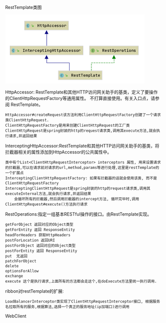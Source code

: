 RestTemplate类图

![RestTemplate类图](img/951656554520_.pic.jpg)

HttpAccessor: RestTemplate和其他HTTP访问网关助手的基类，定义了要操作的ClientHttpRequestFactory等通用属性。 不打算直接使用。有关入口点，请参阅 RestTemplate。
    
    HttpAccessor#createRequest该方法利用ClientHttpRequestFactory创建了一个请求类ClientHttpRequest.
    ClientHttpRequestFactory是用来创建ClientHttpRequest的工厂类
    ClientHttpRequest是spring封装的http的request请求类,调用其execute方法,就会执行请求,并返回结果
    
InterceptingHttpAccessor:RestTemplate和其他HTTP访问网关助手的基类，将拦截器相关的属性添加到HttpAccessor的公共属性中。
    
    类中有个List<ClientHttpRequestInterceptor> interceptors 属性, 用来设置请求的拦截器,可以在请求前对请求的url,method,params等进行处理,这里是restTemplate的一个扩展点
    InterceptingClientHttpRequestFactory: 如果有拦截器的话就会使用该类, 而不是ClientHttpRequestFactory
    InterceptingClientHttpRequest是spring封装的http的request请求类,调用其executeInternal方法,就会执行请求,并返回结果
        会循环所有的拦截器,然后调用拦截器的intercept方法, 循环完毕时,调用ClientHttpRequest#execute()方法执行请求
    
RestOperations:指定一组基本RESTful操作的接口。由RestTemplate实现。

    getForObject 返回对应的Object类型
    getForEntity 返回 ResponseEntity
    headForHeaders 获取HttpHeaders
    postForLocation 返回URI
    postForObject 返回对应的Object类型
    postForEntity 返回 ResponseEntity
    put  无返回
    patchForObject
    delete
    optionsForAllow
    exchange
    execute 这个是执行请求,上面所有的方法都会走这个,在doExecute方法里统一执行调用.
    

ribbon对restTemplate的扩展:

    LoadBalancerInterceptor类实现了ClientHttpRequestInterceptor接口, 根据服务名拉取所有的服务,根据算法,选择一个真正的服务地址(ip加端口)进行调用

WebClient





























